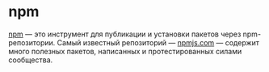 # npm

[npm](https://www.npmjs.com/) — это инструмент для публикации и установки пакетов через npm-репозитории. Самый известный репозиторий — [npmjs.com](http://npmjs.com) — содержит много полезных пакетов, написанных и протестированных силами сообщества.